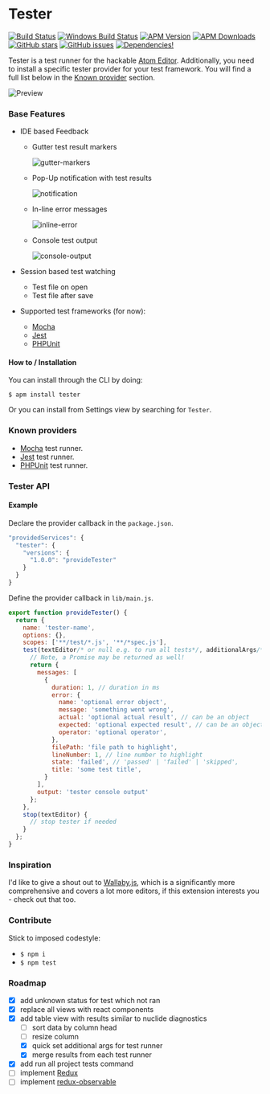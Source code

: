 # Tester

[![Build Status](https://travis-ci.org/yacut/tester.svg)](https://travis-ci.org/yacut/tester)
[![Windows Build Status](https://ci.appveyor.com/api/projects/status/github/yacut/tester?svg=true)](https://ci.appveyor.com/api/projects/status/github/yacut/tester)
[![APM Version](https://img.shields.io/apm/v/tester.svg)](https://atom.io/packages/tester)
[![APM Downloads](https://img.shields.io/apm/dm/tester.svg)](https://atom.io/packages/tester)
[![GitHub stars](https://img.shields.io/github/stars/yacut/tester.svg)](https://github.com/yacut/tester/stargazers)
[![GitHub issues](https://img.shields.io/github/issues/yacut/tester.svg)](https://github.com/yacut/tester/issues)
[![Dependencies!](https://img.shields.io/david/yacut/Tester.svg)](https://david-dm.org/yacut/tester)

Tester is a test runner for the hackable [Atom Editor](http://atom.io). Additionally, you need to install a specific tester provider for your test framework. You will find a full list below in the [Known provider](#known-providers) section.

![Preview](https://raw.githubusercontent.com/yacut/tester/master/resources/preview.gif)

### Base Features
- IDE based Feedback

  - Gutter test result markers

    ![gutter-markers](https://raw.githubusercontent.com/yacut/tester/master/resources/gutter-markers.png)

  - Pop-Up notification with test results

    ![notification](https://raw.githubusercontent.com/yacut/tester/master/resources/notification.png)

  - In-line error messages

    ![inline-error](https://raw.githubusercontent.com/yacut/tester/master/resources/inline-error.png)

  - Console test output

    ![console-output](https://raw.githubusercontent.com/yacut/tester/master/resources/console-output.png)

- Session based test watching
  - Test file on open
  - Test file after save

- Supported test frameworks (for now):
  * [Mocha](https://mochajs.org/)
  * [Jest](https://github.com/facebook/jest)
  * [PHPUnit](https://phpunit.de/)

#### How to / Installation

You can install through the CLI by doing:

```
$ apm install tester
```

Or you can install from Settings view by searching for `Tester`.

### Known providers

* [Mocha](https://atom.io/packages/tester-mocha) test runner.
* [Jest](https://atom.io/packages/tester-jest) test runner.
* [PHPUnit](https://atom.io/packages/tester-phpunit) test runner.

### Tester API

#### Example

Declare the provider callback in the `package.json`.

```js
"providedServices": {
  "tester": {
    "versions": {
      "1.0.0": "provideTester"
    }
  }
}
```

Define the provider callback in `lib/main.js`.

```js
export function provideTester() {
  return {
    name: 'tester-name',
    options: {},
    scopes: ['**/test/*.js', '**/*spec.js'],
    test(textEditor/* or null e.g. to run all tests*/, additionalArgs/*from results views*/) {
      // Note, a Promise may be returned as well!
      return {
        messages: [
          {
            duration: 1, // duration in ms
            error: {
              name: 'optional error object',
              message: 'something went wrong',
              actual: 'optional actual result', // can be an object
              expected: 'optional expected result', // can be an object
              operator: 'optional operator',
            },
            filePath: 'file path to highlight',
            lineNumber: 1, // line number to highlight
            state: 'failed', // 'passed' | 'failed' | 'skipped',
            title: 'some test title',
          }
        ],
        output: 'tester console output'
      };
    },
    stop(textEditor) {
      // stop tester if needed
    }
  };
}
```

### Inspiration

I'd like to give a shout out to [Wallaby.js](https://wallabyjs.com/), which is a significantly more comprehensive and covers a lot more editors, if this extension interests you - check out that too.

### Contribute

Stick to imposed codestyle:

* `$ npm i`
* `$ npm test`

### Roadmap

- [x] add unknown status for test which not ran
- [x] replace all views with react components
- [x] add table view with results similar to nuclide diagnostics
  - [ ] sort data by column head
  - [ ] resize column
  - [x] quick set additional args for test runner
  - [x] merge results from each test runner
- [x] add run all project tests command
- [ ] implement [Redux](https://github.com/reactjs/redux)
- [ ] implement [redux-observable](https://github.com/redux-observable/redux-observable)
